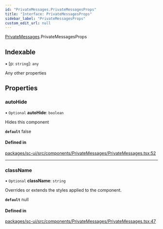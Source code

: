 ```yaml
---
id: "PrivateMessages.PrivateMessagesProps"
title: "Interface: PrivateMessagesProps"
sidebar_label: "PrivateMessagesProps"
custom_edit_url: null
---
```


[PrivateMessages](../modules/PrivateMessages.md).PrivateMessagesProps

## Indexable

▪ [p: `string`]: `any`

Any other properties

## Properties

### autoHide

• `Optional` **autoHide**: `boolean`

Hides this component

**`default`** false

#### Defined in

[packages/sc-ui/src/components/PrivateMessages/PrivateMessages.tsx:52](https://github.com/selfcommunity/community-ui/blob/67100aa/packages/sc-ui/src/components/PrivateMessages/PrivateMessages.tsx#L52)

___

### className

• `Optional` **className**: `string`

Overrides or extends the styles applied to the component.

**`default`** null

#### Defined in

[packages/sc-ui/src/components/PrivateMessages/PrivateMessages.tsx:47](https://github.com/selfcommunity/community-ui/blob/67100aa/packages/sc-ui/src/components/PrivateMessages/PrivateMessages.tsx#L47)
